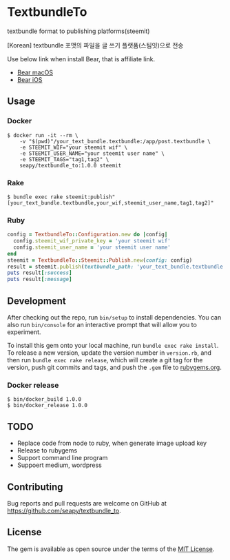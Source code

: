 # TextbundleTo

textbundle format to publishing platforms(steemit)

[Korean] textbundle 포맷의 파일을 글 쓰기 플랫폼(스팀잇)으로 전송

Use below link when install Bear, that is affiliate link.

* [Bear macOS](https://geo.itunes.apple.com/us/app/bear/id1091189122?mt=12&at=1010lcjq&ct=githubtextbundleto)
* [Bear iOS](https://itunes.apple.com/us/app/bear/id1016366447?mt=8&at=1010lcjq&ct=githubtextbundleto)

## Usage

### Docker

```shell
$ docker run -it --rm \
    -v "$(pwd)"/your_text_bundle.textbundle:/app/post.textbundle \
    -e STEEMIT_WIF="your steemit wif" \
    -e STEEMIT_USER_NAME="your steemit user name" \
    -e STEEMIT_TAGS="tag1,tag2" \
    seapy/textbundle_to:1.0.0 steemit
```

### Rake

```shell
$ bundle exec rake steemit:publish"[your_text_bundle.textbundle,your_wif,steemit_user_name,tag1,tag2]"
```

### Ruby

```ruby
config = TextbundleTo::Configuration.new do |config|
  config.steemit_wif_private_key = 'your steemit wif'
  config.steemit_user_name = 'your steemit user name'
end
steemit = TextbundleTo::Steemit::Publish.new(config: config)
result = steemit.publish(textbundle_path: 'your_text_bundle.textbundle', tags: ['tag1','tag2'])
puts result[:success]
puts result[:message]
```

## Development

After checking out the repo, run `bin/setup` to install dependencies. You can also run `bin/console` for an interactive prompt that will allow you to experiment.

To install this gem onto your local machine, run `bundle exec rake install`. To release a new version, update the version number in `version.rb`, and then run `bundle exec rake release`, which will create a git tag for the version, push git commits and tags, and push the `.gem` file to [rubygems.org](https://rubygems.org).

### Docker release

```
$ bin/docker_build 1.0.0
$ bin/docker_release 1.0.0
```

## TODO

* Replace code from node to ruby, when generate image upload key
* Release to rubygems
* Support command line program
* Suppoert medium, wordpress

## Contributing

Bug reports and pull requests are welcome on GitHub at https://github.com/seapy/textbundle_to.

## License

The gem is available as open source under the terms of the [MIT License](https://opensource.org/licenses/MIT).
